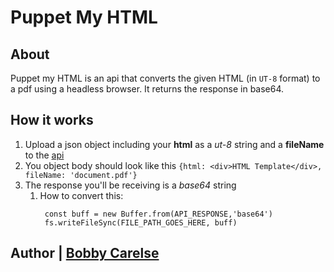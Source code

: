 # Puppet My HTML

## About

Puppet my HTML is an api that converts the given HTML (in `UT-8` format) to a pdf using a headless browser. It returns the response in base64.

## How it works

1. Upload a json object including your **html** as a _ut-8_ string and a **fileName** to the [api](https://puppet-my-html.herokuapp.com/create-pdf)
2. You object body should look like this `{html: <div>HTML Template</div>, fileName: 'document.pdf'}`
3. The response you'll be receiving is a _base64_ string
   1. How to convert this:
      ```
       const buff = new Buffer.from(API_RESPONSE,'base64')
       fs.writeFileSync(FILE_PATH_GOES_HERE, buff)
      ```

## Author | [Bobby Carelse](https://bobbycarelse.co.za)
